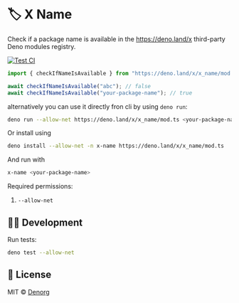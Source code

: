 # 🏷️ X Name

Check if a package name is available in the https://deno.land/x third-party Deno modules registry.

[![Test CI](https://github.com/denorg/x-name/workflows/Test%20CI/badge.svg)](https://github.com/denorg/x-name/actions)

```ts
import { checkIfNameIsAvailable } from "https://deno.land/x/x_name/mod.ts";

await checkIfNameIsAvailable("abc"); // false
await checkIfNameIsAvailable("your-package-name"); // true
```

alternatively you can use it directly fron cli by using `deno run`:
```bash
deno run --allow-net https://deno.land/x/x_name/mod.ts <your-package-name>
```

Or install using
```bash
deno install --allow-net -n x-name https://deno.land/x/x_name/mod.ts
```
And run with 
```bash
x-name <your-package-name>
```

Required permissions:

1. `--allow-net`

## 👩‍💻 Development

Run tests:

```bash
deno test --allow-net
```

## 📄 License

MIT © [Denorg](https://den.org.in)
